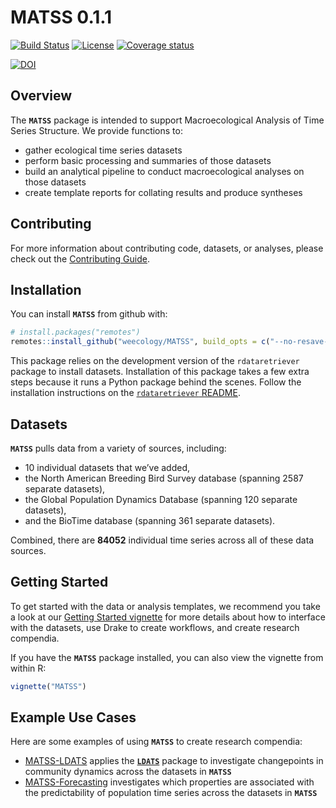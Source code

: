 
<!-- README.md is generated from README.Rmd. Please edit that file -->

# MATSS 0.1.1

[![Build
Status](https://travis-ci.org/weecology/MATSS.svg?branch=master)](https://travis-ci.org/weecology/MATSS)
[![License](https://img.shields.io/badge/license-MIT-blue.svg)](https://raw.githubusercontent.com/weecology/MATSS/master/LICENSE)
[![Coverage
status](https://codecov.io/gh/weecology/MATSS/branch/master/graph/badge.svg)](https://codecov.io/github/weecology/MATSS?branch=master)

[![DOI](https://zenodo.org/badge/DOI/10.5281/zenodo.3333008.svg)](https://doi.org/10.5281/zenodo.3333008)

## Overview

The **`MATSS`** package is intended to support Macroecological Analysis
of Time Series Structure. We provide functions to:

  - gather ecological time series datasets
  - perform basic processing and summaries of those datasets
  - build an analytical pipeline to conduct macroecological analyses on
    those datasets
  - create template reports for collating results and produce syntheses

## Contributing

For more information about contributing code, datasets, or analyses,
please check out the [Contributing Guide](CONTRIBUTING.md).

## Installation

You can install **`MATSS`** from github with:

``` r
# install.packages("remotes")
remotes::install_github("weecology/MATSS", build_opts = c("--no-resave-data", "--no-manual"))
```

This package relies on the development version of the `rdataretriever`
package to install datasets. Installation of this package takes a few
extra steps because it runs a Python package behind the scenes. Follow
the installation instructions on the [`rdataretriever`
README](https://github.com/ropensci/rdataretriever).

## Datasets

**`MATSS`** pulls data from a variety of sources, including:

  - 10 individual datasets that we’ve added,
  - the North American Breeding Bird Survey database (spanning 2587
    separate datasets),
  - the Global Population Dynamics Database (spanning 120 separate
    datasets),
  - and the BioTime database (spanning 361 separate datasets).

Combined, there are **84052** individual time series across all of these
data sources.

## Getting Started

To get started with the data or analysis templates, we recommend you
take a look at our [Getting Started
vignette](https://weecology.github.io/MATSS/articles/MATSS.html) for
more details about how to interface with the datasets, use Drake to
create workflows, and create research compendia.

If you have the **`MATSS`** package installed, you can also view the
vignette from within R:

``` r
vignette("MATSS")
```

## Example Use Cases

Here are some examples of using **`MATSS`** to create research
compendia:

  - [MATSS-LDATS](https://github.com/weecology/MATSS-LDATS) applies the
    [**`LDATS`**](https://github.com/weecology/LDATS) package to
    investigate changepoints in community dynamics across the datasets
    in **`MATSS`**
  - [MATSS-Forecasting](https://github.com/weecology/MATSS-forecasting)
    investigates which properties are associated with the predictability
    of population time series across the datasets in **`MATSS`**
